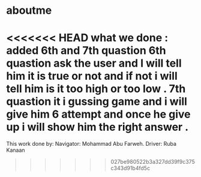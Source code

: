 # aboutme
<<<<<<< HEAD
what we done :
added 6th and 7th quastion 
6th quastion ask the user and I will tell him it is true or not and if not i will tell him is it too high or too low .
7th quastion it i gussing game and i will give him 6 attempt and once he give up i will show him the right answer .
=======
This work done by:
Navigator: Mohammad Abu Farweh.
Driver: Ruba Kanaan 
>>>>>>> 027be980522b3a327dd39f9c375c343d91b4fd5c
